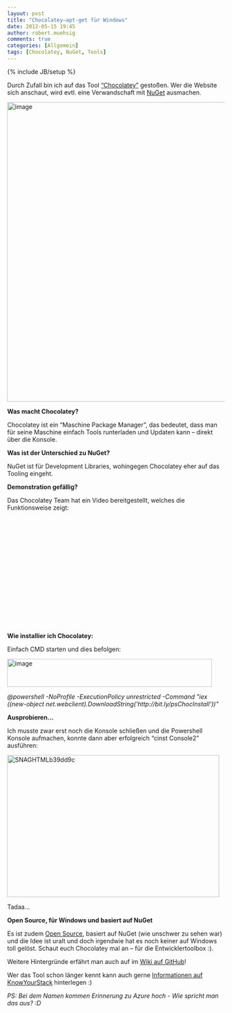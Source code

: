 ```yaml
---
layout: post
title: "Chocolatey–apt-get für Windows"
date: 2012-05-15 19:45
author: robert.muehsig
comments: true
categories: [Allgemein]
tags: [Chocolatey, NuGet, Tools]
---
```

{% include JB/setup %}
<p>Durch Zufall bin ich auf das Tool <a href="http://chocolatey.org/">“Chocolatey”</a> gestoßen. Wer die Website sich anschaut, wird evtl. eine Verwandschaft mit <a href="http://nuget.org/">NuGet</a> ausmachen.</p> <p><a href="http://chocolatey.org/"><img style="background-image: none; border-bottom: 0px; border-left: 0px; padding-left: 0px; padding-right: 0px; display: inline; border-top: 0px; border-right: 0px; padding-top: 0px" title="image" border="0" alt="image" src="{{BASE_PATH}}/assets/wp-images/image1549.png" width="542" height="694"></a></p> <p><strong>Was macht Chocolatey?</strong></p> <p>Chocolatey ist ein “Maschine Package Manager”, das bedeutet, dass man für seine Maschine einfach Tools runterladen und Updaten kann – direkt über die Konsole. </p> <p><strong>Was ist der Unterschied zu NuGet?</strong></p> <p>NuGet ist für Development Libraries, wohingegen Chocolatey eher auf das Tooling eingeht. </p> <p><strong>Demonstration gefällig?</strong></p> <p>Das Chocolatey Team hat ein Video bereitgestellt, welches die Funktionsweise zeigt:</p> <div style="padding-bottom: 0px; margin: 0px; padding-left: 0px; padding-right: 0px; display: inline; float: none; padding-top: 0px" id="scid:5737277B-5D6D-4f48-ABFC-DD9C333F4C5D:623a3428-1001-45a5-b270-287bce3533f3" class="wlWriterEditableSmartContent"><div><object width="448" height="252"><param name="movie" value="http://www.youtube.com/v/N-hWOUL8roU?hl=en&amp;hd=1"></param><embed src="http://www.youtube.com/v/N-hWOUL8roU?hl=en&amp;hd=1" type="application/x-shockwave-flash" width="448" height="252"></embed></object></div></div> <p><strong>Wie installier ich Chocolatey:</strong></p> <p>Einfach CMD starten und dies befolgen:</p> <p><a href="{{BASE_PATH}}/assets/wp-images/image1550.png"><img style="background-image: none; border-bottom: 0px; border-left: 0px; padding-left: 0px; padding-right: 0px; display: inline; border-top: 0px; border-right: 0px; padding-top: 0px" title="image" border="0" alt="image" src="{{BASE_PATH}}/assets/wp-images/image_thumb712.png" width="474" height="65"></a></p> <p><em>@powershell -NoProfile -ExecutionPolicy unrestricted -Command "iex ((new-object net.webclient).DownloadString('http://bit.ly/psChocInstall'))"</em></p> <p><strong>Ausprobieren…</strong></p> <p>Ich musste zwar erst noch die Konsole schließen und die Powershell Konsole aufmachen, konnte dann aber erfolgreich “cinst Console2” ausführen:</p> <p><a href="{{BASE_PATH}}/assets/wp-images/SNAGHTMLb39dd9c.png"><img style="background-image: none; border-bottom: 0px; border-left: 0px; padding-left: 0px; padding-right: 0px; display: inline; border-top: 0px; border-right: 0px; padding-top: 0px" title="SNAGHTMLb39dd9c" border="0" alt="SNAGHTMLb39dd9c" src="{{BASE_PATH}}/assets/wp-images/SNAGHTMLb39dd9c_thumb.png" width="491" height="329"></a></p> <p>Tadaa…</p> <p><strong>Open Source, für Windows und basiert auf NuGet</strong></p> <p> Es ist zudem <a href="https://github.com/chocolatey/chocolatey/">Open Source</a>, basiert auf NuGet (wie unschwer zu sehen war) und die Idee ist uralt und doch irgendwie hat es noch keiner auf Windows toll gelöst. Schaut euch Chocolatey mal an – für die Entwicklertoolbox :).</p> <p>Weitere Hintergründe erfährt man auch auf im <a href="https://github.com/chocolatey/chocolatey/wiki">Wiki auf GitHub</a>!</p> <p>Wer das Tool schon länger kennt kann auch gerne <a href="http://www.knowyourstack.com/what-is/chocolatey">Informationen auf KnowYourStack</a> hinterlegen :)</p> <p><em>PS: Bei dem Namen kommen Erinnerung zu Azure hoch - Wie spricht man das aus? :D</em></p>
